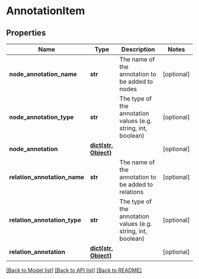# AnnotationItem

## Properties
Name | Type | Description | Notes
------------ | ------------- | ------------- | -------------
**node_annotation_name** | **str** | The name of the annotation to be added to nodes | [optional] 
**node_annotation_type** | **str** | The type of the annotation values (e.g. string, int, boolean) | [optional] 
**node_annotation** | [**dict(str, Object)**](Object.md) |  | [optional] 
**relation_annotation_name** | **str** | The name of the annotation to be added to relations | [optional] 
**relation_annotation_type** | **str** | The type of the annotation values (e.g. string, int, boolean) | [optional] 
**relation_annotation** | [**dict(str, Object)**](Object.md) |  | [optional] 

[[Back to Model list]](../README.md#documentation-for-models) [[Back to API list]](../README.md#documentation-for-api-endpoints) [[Back to README]](../README.md)

